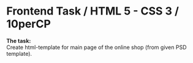 # Frontend Task / HTML 5 - CSS 3 / 10perCP

<b>The task:</b><br>
Create html-template for main page of the online shop (from given PSD template).
